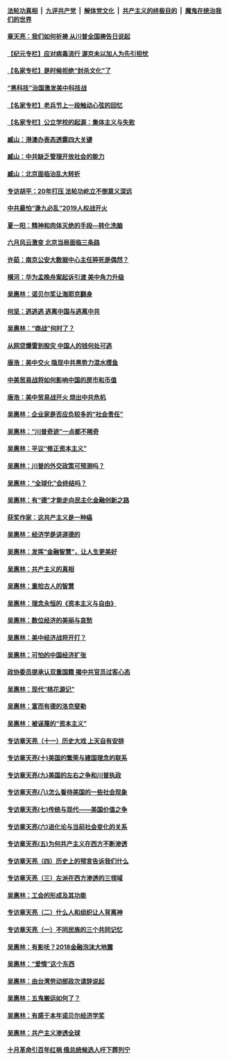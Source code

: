 

####  [法轮功真相](../../../../basic/blob/master/README.md?t=06120902) &nbsp;|&nbsp; [九评共产党](../../../../9ping.md/blob/master/README.md?t=06120902) &nbsp;|&nbsp; [解体党文化](../../../../jtdwh.md/blob/master/README.md?t=06120902)  &nbsp;|&nbsp; [共产主义的终极目的](../../../../gczydzjmd.md/blob/master/README.md?t=06120902) &nbsp;|&nbsp; [魔鬼在统治我们的世界](../../../../mgztzwmdsj.md/blob/master/README.md?t=06120902) 

#### [章天亮：我们如何祈祷 从川普全国祷告日说起](../pages/nsc423/n11944627.md?t=06120902) 

#### [【纪元专栏】应对病毒流行 渥京未以加人为先引担忧](../pages/nsc423/n11875714.md?t=06120902) 

#### [【名家专栏】是时候拒绝“封杀文化”了](../pages/nsc423/n11814093.md?t=06120902) 

#### [“黑科技”治国激发美中科技战](../pages/nsc423/n11638056.md?t=06120902) 

#### [【名家专栏】老兵节上一段触动心弦的回忆](../pages/nsc423/n11646016.md?t=06120902) 

#### [【名家专栏】公立学校的起源：集体主义与失败](../pages/nsc423/n11601833.md?t=06120902) 

#### [臧山：港澳办表态透露四大关键](../pages/nsc423/n11421628.md?t=06120902) 

#### [臧山：中共缺乏管理开放社会的能力](../pages/nsc423/n11407457.md?t=06120902) 

#### [臧山：北京面临治乱大转折](../pages/nsc423/n11406895.md?t=06120902) 

#### [专访胡平：20年打压 法轮功屹立不倒意义深远](../pages/nsc423/n11398800.md?t=06120902) 

#### [中共最怕“逢九必乱”2019人权战开火](../pages/nsc423/n11385248.md?t=06120902) 

#### [夏一阳：精神和肉体灭绝的手段—转化洗脑](../pages/nsc423/n11368250.md?t=06120902) 

#### [六月风云激变 北京当局面临三条路](../pages/nsc423/n11313668.md?t=06120902) 

#### [许茹：南京公安大数据中心主任猝死是偶然？](../pages/nsc423/n11064744.md?t=06120902) 

#### [横河：华为孟晚舟案起诉引渡 美中角力升级](../pages/nsc423/n11027230.md?t=06120902) 

#### [吴惠林：诺贝尔奖让海耶克翻身](../pages/nsc423/n10890049.md?t=06120902) 

#### [何坚：逃逃逃 逃离中国与逃离中共](../pages/nsc423/n10592891.md?t=06120902) 

#### [吴惠林：“商战”何时了？](../pages/nsc423/n10573558.md?t=06120902) 

#### [从网贷爆雷到股灾 中国人的钱何处可逃](../pages/nsc423/n10572800.md?t=06120902) 

#### [唐浩：美中交火 隐现中共黑势力混水摸鱼](../pages/nsc423/n10544040.md?t=06120902) 

#### [中美贸易战将如何影响中国的房市和币值](../pages/nsc423/n10543697.md?t=06120902) 

#### [唐浩：美中贸易战开火 烧出中共危机](../pages/nsc423/n10540126.md?t=06120902) 

#### [吴惠林：企业家是否应负较多的“社会责任”](../pages/nsc423/n10535022.md?t=06120902) 

#### [吴惠林：“川普奇迹”一点都不稀奇](../pages/nsc423/n10512808.md?t=06120902) 

#### [吴惠林：平议“修正资本主义”](../pages/nsc423/n10495724.md?t=06120902) 

#### [吴惠林：川普的外交政策可预测吗？](../pages/nsc423/n10462387.md?t=06120902) 

#### [吴惠林：“全球化”会终结吗？](../pages/nsc423/n10452838.md?t=06120902) 

#### [吴惠林：有“德”才能走向民主化金融创新之路](../pages/nsc423/n10432292.md?t=06120902) 

#### [获奖作家：这共产主义是一种癌](../pages/nsc423/n10431541.md?t=06120902) 

#### [吴惠林：经济学是讲道德的](../pages/nsc423/n10398014.md?t=06120902) 

#### [吴惠林：发挥“金融智慧”，让人生更美好](../pages/nsc423/n10375019.md?t=06120902) 

#### [吴惠林：共产主义的真相](../pages/nsc423/n10351394.md?t=06120902) 

#### [吴惠林：重拾古人的智慧](../pages/nsc423/n10337691.md?t=06120902) 

#### [吴惠林：理念永恒的《资本主义与自由》](../pages/nsc423/n10316274.md?t=06120902) 

#### [吴惠林：数位经济的美丽与哀愁](../pages/nsc423/n10292946.md?t=06120902) 

#### [吴惠林：美中经济战将开打？](../pages/nsc423/n10258825.md?t=06120902) 

#### [吴惠林：可怕的中国经济扩张](../pages/nsc423/n10219147.md?t=06120902) 

#### [政协委员提承认双重国籍 揭中共官员过客心态](../pages/nsc423/n10208809.md?t=06120902) 

#### [吴惠林：现代“桃花源记”](../pages/nsc423/n10185234.md?t=06120902) 

#### [吴惠林：富而有德的洛克斐勒](../pages/nsc423/n10142264.md?t=06120902) 

#### [吴惠林：被诬蔑的“资本主义”](../pages/nsc423/n10124816.md?t=06120902) 

#### [专访章天亮（十一）历史大戏 上天自有安排](../pages/nsc423/n10094905.md?t=06120902) 

#### [专访章天亮(十)美国的繁荣与建国理念的联系](../pages/nsc423/n10094899.md?t=06120902) 

#### [专访章天亮(九)美国的左右之争和川普执政](../pages/nsc423/n10094889.md?t=06120902) 

#### [专访章天亮(八)怎么看待美国的一些社会现象](../pages/nsc423/n10094857.md?t=06120902) 

#### [专访章天亮(七)传统与现代——美国价值之争](../pages/nsc423/n10093140.md?t=06120902) 

#### [专访章天亮(六)进化论与当前社会变化的关系](../pages/nsc423/n10092036.md?t=06120902) 

#### [专访章天亮(五)为何共产主义在西方不断渗透](../pages/nsc423/n10083620.md?t=06120902) 

#### [专访章天亮（四）历史上的预言告诉我们什么](../pages/nsc423/n10083606.md?t=06120902) 

#### [专访章天亮（三）左派在西方渗透的三领域](../pages/nsc423/n10081115.md?t=06120902) 

#### [吴惠林：工会的形成及其功能](../pages/nsc423/n10080633.md?t=06120902) 

#### [专访章天亮（二）什么人和组织让人背离神](../pages/nsc423/n10076637.md?t=06120902) 

#### [专访章天亮（一）不同民族的三个共同记忆](../pages/nsc423/n10074188.md?t=06120902) 

#### [吴惠林：有影呒？2018金融泡沫大地震](../pages/nsc423/n10040534.md?t=06120902) 

#### [吴惠林：“爱情”这个东西](../pages/nsc423/n10019423.md?t=06120902) 

#### [吴惠林：由台湾劳动部政次请辞说起](../pages/nsc423/n9979679.md?t=06120902) 

#### [吴惠林：五鬼搬运如何了？](../pages/nsc423/n9925338.md?t=06120902) 

#### [吴惠林：有感于本年诺贝尔经济学奖](../pages/nsc423/n9871883.md?t=06120902) 

#### [吴惠林：共产主义渗透全球](../pages/nsc423/n9812748.md?t=06120902) 

#### [十月革命引百年红祸 俄总统候选人吁下葬列宁](../pages/nsc423/n9810182.md?t=06120902) 

